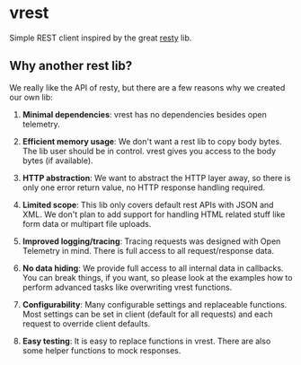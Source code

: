 # vrest
Simple REST client inspired by the great [resty](https://github.com/go-resty/resty/releases/tag/v2.7.0) lib.

## Why another rest lib?
We really like the API of resty, but there are a few reasons why we created our own lib:

 1. **Minimal dependencies**: vrest has no dependencies besides open telemetry.

 1. **Efficient memory usage**: We don't want a rest lib to copy body bytes. The lib user 
    should be in control. vrest gives you access to the body bytes (if available).

 1. **HTTP abstraction**: We want to abstract the HTTP layer away, so there is only
    one error return value, no HTTP response handling required.

 1. **Limited scope**: This lib only covers default rest APIs with JSON and XML.
    We don't plan to add support for handling HTML related stuff like form data 
    or multipart file uploads.

 1. **Improved logging/tracing**: Tracing requests was designed with Open Telemetry 
    in mind. There is full access to all request/response data.

 1. **No data hiding**: We provide full access to all internal data in callbacks.
    You can break things, if you want, so please look at the examples how to 
    perform advanced tasks like overwriting vrest functions.

 1. **Configurability**: Many configurable settings and replaceable functions.
    Most settings can be set in client (default for all requests) and each 
    request to override client defaults.

 1. **Easy testing**: It is easy to replace functions in vrest. There are also some
    helper functions to mock responses.

